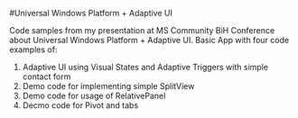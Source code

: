 #Universal Windows Platform + Adaptive UI

Code samples from my presentation at MS Community BiH Conference about Universal Windows Platform + Adaptive UI. Basic App with four code examples of:

1. Adaptive UI using Visual States and Adaptive Triggers with simple contact form
2. Demo code for implementing simple SplitView
3. Demo code for usage of RelativePanel
4. Decmo code for Pivot and tabs
